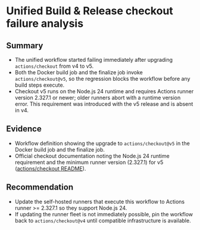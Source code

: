 # Unified Build & Release checkout failure analysis

## Summary
- The unified workflow started failing immediately after upgrading `actions/checkout` from v4 to v5.
- Both the Docker build job and the finalize job invoke `actions/checkout@v5`, so the regression blocks the workflow before any build steps execute.
- Checkout v5 runs on the Node.js 24 runtime and requires Actions runner version 2.327.1 or newer; older runners abort with a runtime version error. This requirement was introduced with the v5 release and is absent in v4.

## Evidence
- Workflow definition showing the upgrade to `actions/checkout@v5` in the Docker build job and the finalize job.
- Official checkout documentation noting the Node.js 24 runtime requirement and the minimum runner version (2.327.1) for v5 ([actions/checkout README](https://github.com/actions/checkout/tree/main#whats-new)).

## Recommendation
- Update the self-hosted runners that execute this workflow to Actions runner >= 2.327.1 so they support Node.js 24.
- If updating the runner fleet is not immediately possible, pin the workflow back to `actions/checkout@v4` until compatible infrastructure is available.
